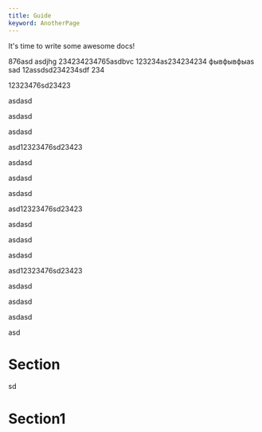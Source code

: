 ```yaml
---
title: Guide
keyword: AnotherPage
---
```


It's time to write some awesome docs!

876asd
asdjhg
234234234765asdbvc
123234as234234234
фывфывфыas sad 12assdsd234234sdf
234

12323476sd23423

asdasd

asdasd

asdasd

asd12323476sd23423

asdasd

asdasd

asdasd

asd12323476sd23423

asdasd

asdasd

asdasd

asd12323476sd23423

asdasd

asdasd

asdasd

asd

# Section

sd

# Section1
